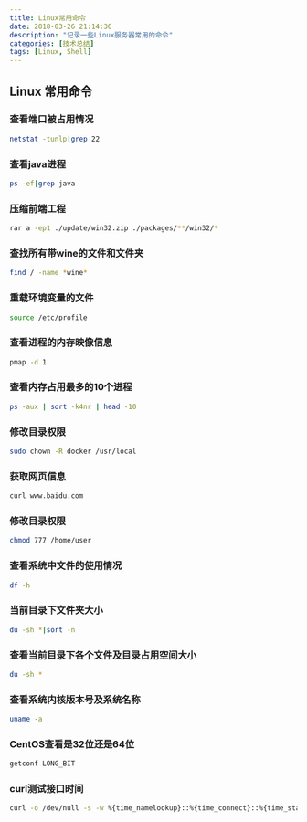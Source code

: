 ```yaml
---
title: Linux常用命令
date: 2018-03-26 21:14:36
description: "记录一些Linux服务器常用的命令"
categories: [技术总结]
tags: [Linux, Shell]
---
```


## Linux 常用命令
### 查看端口被占用情况
```bash
netstat -tunlp|grep 22
```
### 查看java进程
```bash
ps -ef|grep java
```
### 压缩前端工程
```bash
rar a -ep1 ./update/win32.zip ./packages/**/win32/*
```
### 查找所有带wine的文件和文件夹
```bash
find / -name *wine*
```
### 重载环境变量的文件
```bash
source /etc/profile
```
### 查看进程的内存映像信息
```bash
pmap -d 1
```
### 查看内存占用最多的10个进程
```bash
ps -aux | sort -k4nr | head -10
```
### 修改目录权限
```bash
sudo chown -R docker /usr/local
```
### 获取网页信息
```bash
curl www.baidu.com
```
### 修改目录权限
```bash
chmod 777 /home/user
```
### 查看系统中文件的使用情况
```bash
df -h
```
### 当前目录下文件夹大小
```bash
du -sh *|sort -n
```
### 查看当前目录下各个文件及目录占用空间大小
```bash
du -sh *
```
### 查看系统内核版本号及系统名称
```bash
uname -a
```
### CentOS查看是32位还是64位
```bash
getconf LONG_BIT
```
### curl测试接口时间
```bash
curl -o /dev/null -s -w %{time_namelookup}::%{time_connect}::%{time_starttransfer}::%{time_total}::%{speed_download}"\n" http://www.baidu.com
```